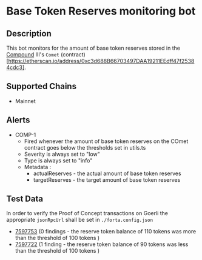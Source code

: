 # Base Token Reserves monitoring bot

## Description

This bot monitors for the amount of base token reserves stored in the [Compound](https://compound.finance/) III's `Comet` (contract)[https://etherscan.io/address/0xc3d688B66703497DAA19211EEdff47f25384cdc3].
## Supported Chains
- Mainnet
  
## Alerts

- COMP-1
  - Fired whenever the amount of base token reserves on the COmet contract goes below the thresholds set in utils.ts
  - Severity is always set to "low" 
  - Type is always set to "info"
  - Metadata :
    - actualReserves - the actual amount of base token reserves
    - targetReserves - the target amount of base token reserves

## Test Data

In order to verify the Proof of Concept transactions on Goerli the appropriate `jsonRpcUrl` shall be set in `./forta.config.json`

- [7597753](https://goerli.etherscan.io/block/7597753) (0 findings - the reserve token balance of 110 tokens was more than the threshold of 100 tokens )
- [7597722](https://goerli.etherscan.io/block/7597722) (1 finding - the reserve token balance of 90 tokens was less than the threshold of 100 tokens )
